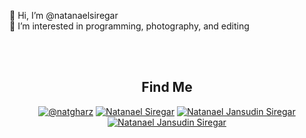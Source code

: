 
👋 Hi, I’m @natanaelsiregar<br />
👀 I’m interested in programming, photography, and editing

<br/><br/>

<h2 align="center">Find Me</h2>

<p align="center">
  <a href="https://www.instagram.com/natgharz/" title="@natgharz" target="blank" ><img src="https://img.shields.io/badge/Instagram-E4405F?style=for-the-badge&logo=instagram&logoColor=white" alt="@natgharz" /></a>
  <a href="https://www.youtube.com/c/NatanaelSiregar" title="Natanael Siregar" target="blank" ><img src="https://img.shields.io/badge/YouTube-FF0000?style=for-the-badge&logo=youtube&logoColor=white" alt="Natanael Siregar" /></a>
  <a href="https://www.linkedin.com/in/natanaeljansudinsiregar/" title="Natanael Jansudin Siregar" target="blank" ><img src="https://img.shields.io/badge/LinkedIn-0077B5?style=for-the-badge&logo=linkedin&logoColor=white" alt="Natanael Jansudin Siregar" /></a>
  <a href="https://www.hackerrank.com/natgharz" title="Natanael Jansudin Siregar" target="blank" ><img src="https://img.shields.io/badge/-Hackerrank-2EC866?style=for-the-badge&logo=HackerRank&logoColor=white" alt="Natanael Jansudin Siregar" /></a>
</p>

<!---
natanaelsiregar/natanaelsiregar is a ✨ special ✨ repository because its `README.md` (this file) appears on your GitHub profile.
You can click the Preview link to take a look at your changes.
--->
